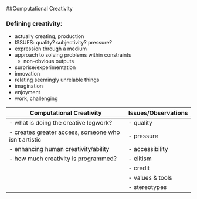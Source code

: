 ##Computational Creativity

### Defining creativity:
- actually creating, production
- ISSUES: quality? subjectivity? pressure?
- expression through a medium
- approach to solving problems within constraints
  - non-obvious outputs
- surprise/experimentation
- innovation
- relating seemingly unrelable things
- imagination
- enjoyment
- work, challenging

| Computational Creativity | Issues/Observations |
| -------- | ------|
| - what is doing the creative legwork? | - quality |
| - creates greater access, someone who isn't artistic | - pressure |
| - enhancing human creativity/ability | - accessibility |
| - how much creativity is programmed? | - elitism |
| | - credit |
| | - values & tools |
|  | - stereotypes |

